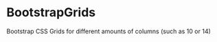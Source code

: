 BootstrapGrids
==============

Bootstrap CSS Grids for different amounts of columns (such as 10 or 14)
